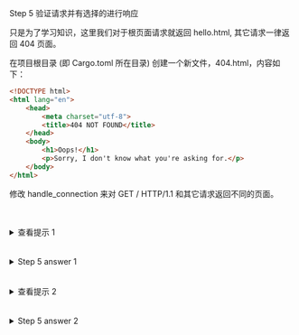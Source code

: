 
Step 5 验证请求并有选择的进行响应

只是为了学习知识，这里我们对于根页面请求就返回 hello.html, 其它请求一律返回 404 页面。  

在项目根目录 (即 Cargo.toml 所在目录) 创建一个新文件，404.html，内容如下：

```html
<!DOCTYPE html>
<html lang="en">
    <head>
        <meta charset="utf-8">
        <title>404 NOT FOUND</title>
    </head>
    <body>
        <h1>Oops!</h1>
        <p>Sorry, I don't know what you're asking for.</p>
    </body>
</html>
```

修改 handle_connection 来对 GET / HTTP/1.1 和其它请求返回不同的页面。


<br>
<br>
<details>
    <summary>查看提示 1</summary>

修改 handle_connection() 函数，如果请求是以 "GET / HTTP/1.1\r\n" 开头就返回 HTTP/1.1 200 OK 状态行及头部及 hello.html 页面。  

浏览页面 [http://127.0.0.1:7878/](http://127.0.0.1:7878/) ，这时前台会看到 Hello 页面。

</details>


<br>
<br>
<details>
    <summary>Step 5 answer 1</summary>

```rust, no_run
fn handle_connection(mut stream: TcpStream) {
    let mut buffer = [0; 1024];
    stream.read(&mut buffer).unwrap();

    let get = b"GET / HTTP/1.1\r\n";

    if buffer.starts_with(get) {
        let contents = fs::read_to_string("hello.html").unwrap();

        let response = format!(
            "HTTP/1.1 200 OK\r\nContent-Lenth: {}\r\n\r\n{}",
            contents.len(),
            contents
        );

        stream.write(response.as_bytes()).unwrap();
        stream.flush().unwrap();
    } else {
        todo!();  // 请看 小步骤 2
    }
}
```
</details>



<br>
<br>
<details>
    <summary>查看提示 2</summary>

否则，返回 HTTP/1.1 404 NOT FOUND 状态行及头部及 4.4.html 页面。  

浏览页面 [http://127.0.0.1:7878/another_page](http://127.0.0.1:7878/another_page) ，这时前台会看到 404 页面。

</details>


<br>
<br>
<details>
    <summary>Step 5 answer 2</summary>

```rust, no_run
// --snip--

} else {
    let status_line = "HTTP/1.1 404 NOT FOUND\r\n\r\n";
    let contents = fs::read_to_string("404.html").unwrap();

    let response = format!("{}{}", status_line, contents);

    stream.write(response.as_bytes()).unwrap();
    stream.flush().unwrap();
}
```
</details>

